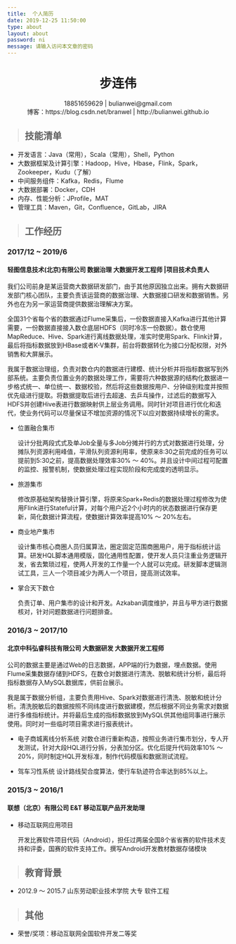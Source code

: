 ```yaml
---
title:  个人简历
date: 2019-12-25 11:50:00
type: about
layout: about
password: ni
message: 请输入访问本文章的密码
---
```


<h1 align="center">步连伟</h1>
<div align="center">18851659629 | bulianwei@gmail.com</div>
<div align="center">博客：https://blog.csdn.net/branwel | http://bulianwei.github.io </div>


> ## 技能清单

- 开发语言：Java（常用），Scala（常用），Shell，Python
- 大数据框架及计算引擎：Hadoop，Hive，Hbase，Flink，Spark，Zookeeper，Kudu（了解）
- 中间服务组件：Kafka，Redis，Flume
- 大数据部署：Docker，CDH
- 内存、性能分析：JProfile，MAT
- 管理工具：Maven，Git，Confluence，GitLab，JIRA



> ## 工作经历

### 2017/12 ~ 2019/6	

#### 轻图信息技术(北京)有限公司			数据治理			大数据开发工程师 |项目技术负责人	

我们公司前身是某运营商大数据研发部门，由于其他原因独立出来。拥有大数据研发部门核心团队，主要负责该运营商的数据治理、大数据接口研发和数据销售。另外也在为另一家运营商提供数据治理解决方案。

全国31个省每个省的数据通过Flume采集后，一份数据直接入Kafka进行其他计算需要，一份数据直接接入数仓底层HDFS（同时冷冻一份数据）。数仓使用MapReduce、Hive、Spark进行离线数据处理，准实时使用Spark、Flink计算，最后将指标数据放到HBase或者K-V集群，前台将数据转化为接口分配权限，对外销售和大屏展示。

我属于数据治理组，负责对数仓内的数据进行建模、统计分析并将指标数据写到外部系统。主要负责位置业务的数据处理工作，需要将六种数据源的结构化数据进一步格式统一、单位统一、数据校验，然后将这些数据按用户、分钟级别粒度并按照优先级进行提取。将数据提取后进行去超速、去乒乓操作，过滤后的数据写入HDFS并创建Hive表进行数据映射供上层业务调用。同时针对项目进行优化和迭代，使业务代码可以尽量保证不增加资源的情况下以应对数据持续增长的需求。

- 位置融合集市

  设计分批两段式式及单Job全量与多Job分摊并行的方式对数据进行处理，分摊队列资源利用峰值，平滑队列资源利用率，使原来8:30之前完成的任务可以提前到5:30之前，提高数据处理效率30% ～ 40%。并且设计中间过程可配置的监控、报警机制，使数据处理过程实现阶段和完成度的透明显示。

- 旅游集市

  修改原基础架构替换计算引擎，将原来Spark+Redis的数据处理过程修改为使用Flink进行Stateful计算，对每个用户近2个小时内的状态数据进行保存更新，简化数据计算流程，使数据计算效率提高10% ～ 20%左右。

- 商业地产集市

  设计集市核心商圈人员归属算法，圈定固定范围商圈用户，用于指标统计运算。研发HQL脚本通用模版，固化通用性配置，使开发人员只注重业务逻辑开发，省去繁琐过程，使两人开发的工作量一个人就可以完成。研发脚本逻辑测试工具，三人一个项目减少为两人一个项目，提高测试效率。

- 掌合天下数仓

  负责订单、用户集市的设计和开发。Azkaban调度维护，并且与甲方进行数据核对，针对问题数据进行问题排查。

### 2016/3 ~ 2017/10

#### 北京中科弘睿科技有限公司			大数据研发						大数据开发工程师

公司的数据主要是通过Web的日志数据，APP端的行为数据，埋点数据。使用Flume采集数据存储到HDFS，在数仓对数据进行清洗、脱敏和统计分析，最后将指标数据存入MySQL数据库，供前台展示。

我是属于数据分析组，主要负责用Hive、Spark对数据进行清洗、脱敏和统计分析。清洗脱敏后的数据按照不同纬度进行数据建模，然后根据不同业务需求对数据进行多维指标统计。并将最后生成的指标数据放到MySQL供其他组同事进行展示使用。同时对一些临时项目需求进行报表统计。

- 电子商城离线分析系统
对数仓进行重新构造，按照业务进行集市划分，专人开发测试，针对大段HQL进行分拆，分表加分区。优化后提升代码效率10% ～ 20%，同时制定HQL开发标准，制作代码模版和数据测试流程。

- 驾车习性系统
设计路线契合度算法，使行车轨迹符合率达到85%以上。


### 2015/3 ~ 2016/1

#### 联想（北京）有限公司		E&T		移动互联产品开发助理

- 移动互联网应用项目

  开发比赛软件项目代码（Android），担任过两届全国8个省省赛的软件技术支持和评委，国赛的软件支持工作。撰写Android开发教材数据存储模块



> ## 教育背景

- 2012.9 ～ 2015.7		山东劳动职业技术学院	大专	软件工程	



> ## 其他

- 荣誉/奖项：移动互联网全国软件开发二等奖
